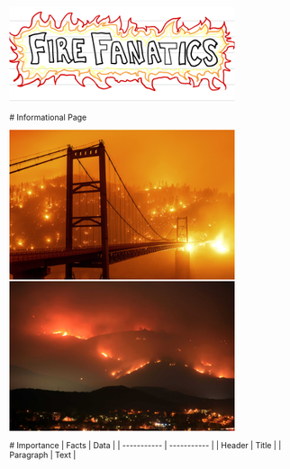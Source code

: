 
<p float="left">
  <img src="image1.png" width="400" />
</p>
# Informational Page
<p float="left">
  <img src="calfire1.jpeg" width="400" />
  <img src="calfire2.jpeg" width="400" /> 
</p>
# Importance 
| Facts       | Data        |
| ----------- | ----------- |
| Header      | Title       |
| Paragraph   | Text        |
